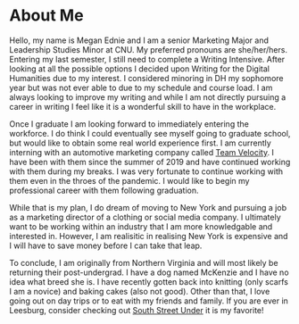 # About Me

Hello, my name is Megan Ednie and I am a senior Marketing Major and Leadership Studies Minor at CNU. My preferred pronouns are she/her/hers. Entering my last semester, I still need to complete a Writing Intensive. After looking at all the possible options I decided upon Writing for the Digital Humanities due to my interest. I considered minoring in DH my sophomore year but was not ever able to due to my schedule and course load. I am always looking to improve my writing and while I am not directly pursuing a career in writing I feel like it is a wonderful skill to have in the workplace. 

Once I graduate I am looking forward to immediately entering the workforce. I do think I could eventually see myself going to graduate school, but would like to obtain some real world experience first. I am currently interning with an automotive marketing company called [Team Velocity](https://teamvelocitymarketing.com). I have been with them since the summer of 2019 and have continued working with them during my breaks. I was very fortunate to continue working with them even in the throes of the pandemic. I would like to begin my professional career with them following graduation.

While that is my plan, I do dream of moving to New York and pursuing a job as a marketing director of a clothing or social media company. I ultimately want to be working within an industry that I am more knowledgable and interested in. However, I am realisitic in realising New York is expensive and I will have to save money before I can take that leap.

To conclude, I am originally from Northern Virginia and will most likely be returning their post-undergrad. I have a dog named McKenzie and I have no idea what breed she is. I have recently gotten back into knitting (only scarfs I am a novice) and baking cakes (also not good). Other than that, I love going out on day trips or to eat with my friends and family. If you are ever in Leesburg, consider checking out [South Street Under](https://www.southstreetunder.com) it is my favorite!
